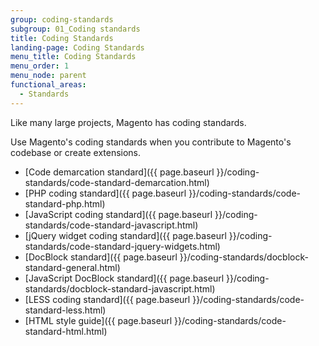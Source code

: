 ```yaml
---
group: coding-standards
subgroup: 01_Coding standards
title: Coding Standards
landing-page: Coding Standards
menu_title: Coding Standards
menu_order: 1
menu_node: parent
functional_areas:
  - Standards
---
```

<!-- This topic is referred to from Magento 2 code! Don't change the [URL](https://glossary.magento.com/url) without informing engineering! -->
<!-- Referring file: contributing.md owned by core -->

Like many large projects, Magento has coding standards.

Use Magento's coding standards when you contribute to Magento's codebase or create extensions.

-  [Code demarcation standard]({{ page.baseurl }}/coding-standards/code-standard-demarcation.html)
-  [PHP coding standard]({{ page.baseurl }}/coding-standards/code-standard-php.html)
-  [JavaScript coding standard]({{ page.baseurl }}/coding-standards/code-standard-javascript.html)
-  [jQuery widget coding standard]({{ page.baseurl }}/coding-standards/code-standard-jquery-widgets.html)
-  [DocBlock standard]({{ page.baseurl }}/coding-standards/docblock-standard-general.html)
-  [JavaScript DocBlock standard]({{ page.baseurl }}/coding-standards/docblock-standard-javascript.html)
-  [LESS coding standard]({{ page.baseurl }}/coding-standards/code-standard-less.html)
-  [HTML style guide]({{ page.baseurl }}/coding-standards/code-standard-html.html)

